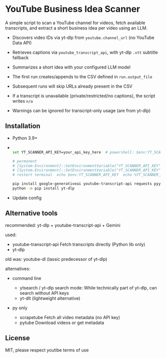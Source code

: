 # YouTube Business Idea Scanner

A simple script to scan a YouTube channel for videos, fetch available transcripts, and extract a short business idea per video using an LLM.

- Discovers video IDs via yt-dlp from `youtube.channel_url` (no YouTube Data API)
- Retrieves captions via `youtube_transcript_api`, with yt-dlp `.vtt` subtitle fallback
- Summarizes a short idea with your configured LLM model

- The first run creates/appends to the CSV defined in `run.output_file`
- Subsequent runs will skip URLs already present in the CSV
- If a transcript is unavailable (private/restricted/no captions), the script writes `n/a`

- Warnings can be ignored for transcript-only usage (are from yt-dlp)


## Installation

- Python 3.9+
- ```bash

  set YT_SCANNER_API_KEY=your_api_key_here  # powershell: $env:YT_SCANNER_API_KEY="your_api_key_here"

  # permanent
  # [System.Environment]::SetEnvironmentVariable("YT_SCANNER_API_KEY", "your_api_key_here", "User")
  # [System.Environment]::SetEnvironmentVariable("YT_SCANNER_API_KEY", "your_api_key_here", "Machine")
  # restert terminal  echo $env:YT_SCANNER_API_KEY  echo %YT_SCANNER_API_KEY%

  pip install google-generativeai youtube-transcript-api requests pyyaml
  python -m pip install yt-dlp
  ```
- Update config


## Alternative tools

recommended: yt-dlp  +  youtube-transcript-api  +  Gemini

used:

- youtube-transcript-api	Fetch transcripts directly (Python lib only)
- yt-dlp

old was: youtube-dl (lassic predecessor of yt-dlp)

alternatives:

- command line
  - ytsearch / yt-dlp search mode: While technically part of yt-dlp,
    can search without API keys
  - yt-dlt (lightweight alternative)

- py only
  - scrapetube	Fetch all video metadata (no API key)
  - pytube	Download videos or get metadata


## License

MIT, please respect youtibe terms of use
